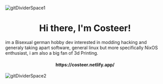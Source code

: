 ![gitDividerSpace1](https://github.com/user-attachments/assets/789e4c6d-6391-488f-95de-ddace3dfd296)

<div align="center">
<h1>Hi there, I'm Costeer!</h1>
</div>

im a Bisexual german hobby dev interested in modding hacking and generaly taking apart software, general linux but more specifically NixOS enthusiast, i am also a big fan of 3d Printing.

<div align="center">
<h4> https://costeer.netlify.app/ </h4>
</div>

![gitDividerSpace2](https://github.com/user-attachments/assets/8ba6c95e-55e5-4411-a7b8-beda715ec4da)
